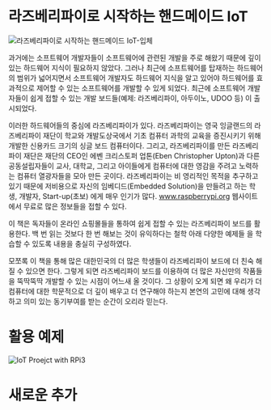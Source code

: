# 라즈베리파이로 시작하는 핸드메이드 IoT

![라즈베리파이로 시작하는 핸드메이드 IoT-입체](https://user-images.githubusercontent.com/21074282/65301685-7af4c000-dbb3-11e9-9dae-9748cc7cefa4.jpg)

과거에는 소프트웨어 개발자들이 소프트웨어에 관련된 개발을 주로 해왔기 때문에 깊이 있는 하드웨어 지식이 필요하지 않았다. 그러나 최근에 소프트웨어를 탑재하는 하드웨어의 범위가 넓어지면서 소프트웨어 개발자도 하드웨어 지식을 알고 있어야 하드웨어를 효과적으로 제어할 수 있는 소프트웨어를 개발할 수 있게 되었다. 최근에 소프트웨어 개발자들이 쉽게 접할 수 있는 개발 보드들(예제: 라즈베리파이, 아두이노, UDOO 등) 이 출시되었다. 

이러한 하드웨어들의 중심에 라즈베리파이가 있다. 라즈베리파이는 영국 잉글랜드의 라즈베리파이 재단이 학교와 개발도상국에서 기초 컴퓨터 과학의 교육을 증진시키기 위해 개발한 신용카드 크기의 싱글 보드 컴퓨터이다. 그리고, 라즈베리파이를 만든 라즈베리파이 재단은 재단의 CEO인 에벤 크리스토퍼 업톤(Eben Christopher Upton)과 다른 공동설립자들이 교사, 대학교, 그리고 아이들에게 컴퓨터에 대한 영감을 주려고 노력하는 컴퓨터 열광자들을 모아 만든 곳이다. 라즈베리파이는 비 영리적인 목적을 추구하고 있기 때문에 저비용으로 자신의 임베디드(Embedded Solution)을 만들려고 하는 학생, 개발자, Start-up(초보) 에게 매우 인기가 많다. www.raspberrypi.org 웹사이트에서 무료로 많은 정보들을 접할 수 있다. 

이 책은 독자들이 온라인 쇼핑몰들을 통하여 쉽게 접할 수 있는 라즈베리파이 보드를 활용한다. 백 번 읽는 것보다 한 번 해보는 것이 유익하다는 철학 아래 다양한 예제들 을 학습할 수 있도록 내용을 충실히 구성하였다.

모쪼록 이 책을 통해 많은 대한민국의 더 많은 학생들이 라즈베리파이 보드에 더 친숙 해질 수 있으면 한다. 그렇게 되면 라즈베리파이 보드를 이용하여 더 많은 자신만의 작품들을 뚝딱뚝딱 개발할 수 있는 시점이 어느새 올 것이다. 그 상황이 오게 되면 왜 우리가 더 컴퓨터에 대한 학문적으로 더 깊이 배우고 더 연구해야 하는지 본연의 고민에 대해 생각하고 의미 있는 동기부여를 받는 순간이 오리라 믿는다.


# 활용 예제 
![IoT Proejct with RPi3](rpi3-proejct-example.png)

# 새로운 추가
